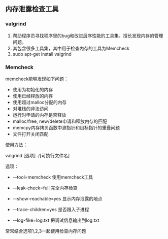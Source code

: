 ## 内存泄露检查工具

### valgrind

1. 帮助程序员寻找程序里的bug和改进层序性能的工具集。擅长发现内存的管理问题。
2. 其包含很多工具集，其中用于检查内存的工具为Memcheck
3. sudo apt-get install valgrind



### Memcheck

memcheck能够发现如下问题：

- 使用为初始化的内存
- 使用已经释放的内存
- 使用超过malloc分配的内存
- 对堆栈的非法访问
- 运行时申请的内存是否释放
- malloc/free, new/delete申请和释放内存的匹配
- memcpy内存拷贝函数中源指针和目标指针的重叠问题
- 文件打开关闭匹配

使用方法：

valgrind [选项]  ./[可执行文件名]

选项：

- --tool=memcheck 使用memcheck工具

- --leak-check=full  完全内存检查

- --show-reachable=yes 显示内存泄露的地点

- --trace-children=yes 是否跟入子进程

- --log-fike=log.txt 把调试信息输出到log.txt

常常结合选项1,2,3一起使用检查内存问题